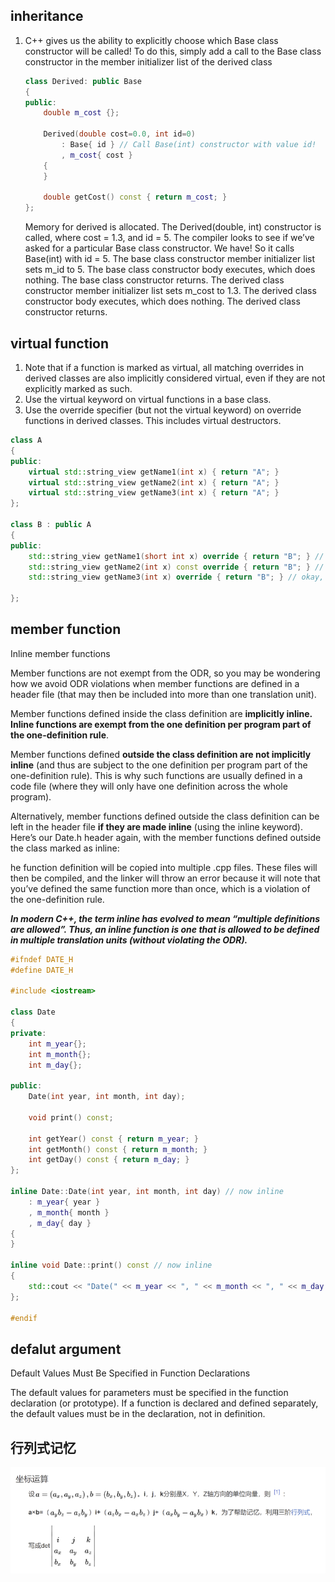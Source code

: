 
## inheritance
1. C++ gives us the ability to explicitly choose which Base class constructor will be called! To do this, simply add a call to the Base class constructor in the member initializer list of the derived class
    ```c++
    class Derived: public Base
    {
    public:
        double m_cost {};

        Derived(double cost=0.0, int id=0)
            : Base{ id } // Call Base(int) constructor with value id!
            , m_cost{ cost }
        {
        }

        double getCost() const { return m_cost; }
    };
    ```
    Memory for derived is allocated.
    The Derived(double, int) constructor is called, where cost = 1.3, and id = 5.
    The compiler looks to see if we’ve asked for a particular Base class constructor. We have! So it calls Base(int) with id = 5.
    The base class constructor member initializer list sets m_id to 5.
    The base class constructor body executes, which does nothing.
    The base class constructor returns.
    The derived class constructor member initializer list sets m_cost to 1.3.
    The derived class constructor body executes, which does nothing.
    The derived class constructor returns.

## virtual function
1. Note that if a function is marked as virtual, all matching overrides in derived classes are also implicitly considered virtual, even if they are not explicitly marked as such.
2. Use the virtual keyword on virtual functions in a base class.
3. Use the override specifier (but not the virtual keyword) on override functions in derived classes. This includes virtual destructors.
``` c++
class A
{
public:
	virtual std::string_view getName1(int x) { return "A"; }
	virtual std::string_view getName2(int x) { return "A"; }
	virtual std::string_view getName3(int x) { return "A"; }
};

class B : public A
{
public:
	std::string_view getName1(short int x) override { return "B"; } // compile error, function is not an override
	std::string_view getName2(int x) const override { return "B"; } // compile error, function is not an override
	std::string_view getName3(int x) override { return "B"; } // okay, function is an override of A::getName3(int)

};

```
## member function
Inline member functions

Member functions are not exempt from the ODR, so you may be wondering how we avoid ODR violations when member functions are defined in a header file (that may then be included into more than one translation unit).

Member functions defined inside the class definition are **implicitly inline. Inline functions are exempt from the one definition per program part of the one-definition rule**.

Member functions defined **outside the class definition are not implicitly inline** (and thus are subject to the one definition per program part of the one-definition rule). This is why such functions are usually defined in a code file (where they will only have one definition across the whole program).

Alternatively, member functions defined outside the class definition can be left in the header file **if they are made inline** (using the inline keyword). Here’s our Date.h header again, with the member functions defined outside the class marked as inline:

he function definition will be copied into multiple .cpp files. These files will then be compiled, and the linker will throw an error because it will note that you’ve defined the same function more than once, which is a violation of the one-definition rule.

***In modern C++, the term inline has evolved to mean “multiple definitions are allowed”. Thus, an inline function is one that is allowed to be defined in multiple translation units (without violating the ODR).***
```c++
#ifndef DATE_H
#define DATE_H

#include <iostream>

class Date
{
private:
    int m_year{};
    int m_month{};
    int m_day{};

public:
    Date(int year, int month, int day);

    void print() const;

    int getYear() const { return m_year; }
    int getMonth() const { return m_month; }
    int getDay() const { return m_day; }
};

inline Date::Date(int year, int month, int day) // now inline
    : m_year{ year }
    , m_month{ month }
    , m_day{ day }
{
}

inline void Date::print() const // now inline
{
    std::cout << "Date(" << m_year << ", " << m_month << ", " << m_day << ")\n";
};

#endif
```


## defalut argument
Default Values Must Be Specified in Function Declarations

The default values for parameters must be specified in the function declaration (or prototype). If a function is declared and defined separately, the default values must be in the declaration, not in definition.

## 行列式记忆
![alt text](image.png)